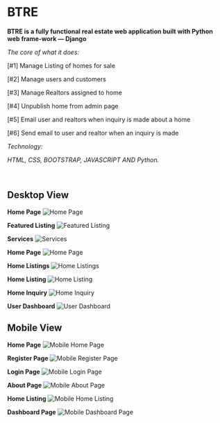 # BTRE

**BTRE is a fully functional real estate web application built with Python web frame-work — Django**

_The core of what it does:_

[#1] Manage Listing of homes for sale

[#2] Manage users and customers

[#3] Manage Realtors assigned to home

[#4] Unpublish home from admin page

[#5] Email user and realtors when inquiry is made about a home

[#6] Send email to user and realtor when an inquiry is made

_Technology:_

_HTML, CSS, BOOTSTRAP, JAVASCRIPT AND Python._

<br>


## Desktop View

**Home Page**
![Home Page](https://res.cloudinary.com/romie/image/upload/v1595597776/BTrealestate/Annotation_2020-06-09_011524.png)

**Featured Listing**
![Featured Listing](https://res.cloudinary.com/romie/image/upload/v1595597781/BTrealestate/featured-listing-2020-06-09.png)

**Services**
![Services](https://res.cloudinary.com/romie/image/upload/v1595597783/BTrealestate/home-services-2020-06-09.png)

**Home Page**
![Home Page](https://res.cloudinary.com/romie/image/upload/v1595597787/BTrealestate/Screen_Shot_2020-06-09_at_01.38.51.png)

**Home Listings**
![Home Listings](https://res.cloudinary.com/romie/image/upload/v1595597786/BTrealestate/home-listing-2020-06-09.png)

**Home Listing**
![Home Listing](https://res.cloudinary.com/romie/image/upload/v1595597803/BTrealestate/featured-listings-listing-2020-06-09.png)

**Home Inquiry**
![Home Inquiry](https://res.cloudinary.com/romie/image/upload/v1595597807/BTrealestate/featured-listings-listing-inquiry-2020-06-09.png)

**User Dashboard**
![User Dashboard](https://res.cloudinary.com/romie/image/upload/v1595597775/BTrealestate/Dashboard-2020-06-09.png)


## Mobile View

**Home Page**
![Mobile Home Page](https://res.cloudinary.com/romie/image/upload/v1595597787/BTrealestate/Screen_Shot_2020-06-09_at_01.38.51.png)

**Register Page**
![Mobile Register Page](https://res.cloudinary.com/romie/image/upload/v1595597789/BTrealestate/Screen_Shot_2020-06-09_at_01.39.10.png)

**Login Page**
![Mobile Login Page](https://res.cloudinary.com/romie/image/upload/v1595597792/BTrealestate/Screen_Shot_2020-06-09_at_01.39.21.png)

**About Page**
![Mobile About Page](https://res.cloudinary.com/romie/image/upload/v1595597807/BTrealestate/Screen_Shot_2020-06-09_at_01.37.40.png)

**Home Listing**
![Mobile Home Listing](https://res.cloudinary.com/romie/image/upload/v1595597804/BTrealestate/Screen_Shot_2020-06-09_at_01.38.12.png)

**Dashboard Page**
![Mobile Dashboard Page](https://res.cloudinary.com/romie/image/upload/v1595597790/BTrealestate/Screen_Shot_2020-06-09_at_01.38.26.png)
